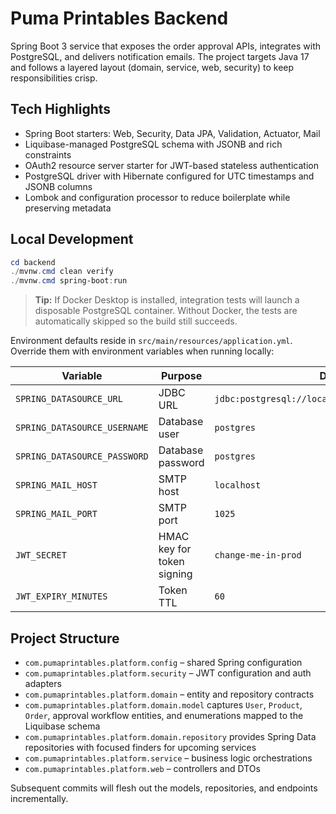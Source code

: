 # Puma Printables Backend

Spring Boot 3 service that exposes the order approval APIs, integrates with PostgreSQL,
and delivers notification emails. The project targets Java 17 and follows a layered layout
(domain, service, web, security) to keep responsibilities crisp.

## Tech Highlights

- Spring Boot starters: Web, Security, Data JPA, Validation, Actuator, Mail
- Liquibase-managed PostgreSQL schema with JSONB and rich constraints
- OAuth2 resource server starter for JWT-based stateless authentication
- PostgreSQL driver with Hibernate configured for UTC timestamps and JSONB columns
- Lombok and configuration processor to reduce boilerplate while preserving metadata

## Local Development

```powershell
cd backend
./mvnw.cmd clean verify
./mvnw.cmd spring-boot:run
```

> **Tip:** If Docker Desktop is installed, integration tests will launch a disposable PostgreSQL
> container. Without Docker, the tests are automatically skipped so the build still succeeds.

Environment defaults reside in `src/main/resources/application.yml`. Override them with environment
variables when running locally:

| Variable                     | Purpose                    | Default                                            |
| ---------------------------- | -------------------------- | -------------------------------------------------- |
| `SPRING_DATASOURCE_URL`      | JDBC URL                   | `jdbc:postgresql://localhost:5432/puma_printables` |
| `SPRING_DATASOURCE_USERNAME` | Database user              | `postgres`                                         |
| `SPRING_DATASOURCE_PASSWORD` | Database password          | `postgres`                                         |
| `SPRING_MAIL_HOST`           | SMTP host                  | `localhost`                                        |
| `SPRING_MAIL_PORT`           | SMTP port                  | `1025`                                             |
| `JWT_SECRET`                 | HMAC key for token signing | `change-me-in-prod`                                |
| `JWT_EXPIRY_MINUTES`         | Token TTL                  | `60`                                               |

## Project Structure

- `com.pumaprintables.platform.config` – shared Spring configuration
- `com.pumaprintables.platform.security` – JWT configuration and auth adapters
- `com.pumaprintables.platform.domain` – entity and repository contracts
- `com.pumaprintables.platform.domain.model` captures `User`, `Product`, `Order`, approval workflow entities, and enumerations mapped to the Liquibase schema
- `com.pumaprintables.platform.domain.repository` provides Spring Data repositories with focused finders for upcoming services
- `com.pumaprintables.platform.service` – business logic orchestrations
- `com.pumaprintables.platform.web` – controllers and DTOs

Subsequent commits will flesh out the models, repositories, and endpoints incrementally.
